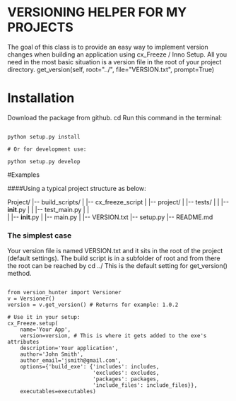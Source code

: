 # VERSIONING HELPER FOR MY PROJECTS

The goal of this class is to provide an easy way to implement version changes when building an application using cx_Freeze / Inno Setup.
All you need in the most basic situation is a version file in the root of your project directory.
get_version(self, root="../", file="VERSION.txt", prompt=True) 

# Installation

Download the package from github.
cd <where you put version_hunter package>
Run this command in the terminal:

<pre><code>
python setup.py install

# Or for development use:

python setup.py develop
</code></pre>

#Examples

####Using a typical project structure as below:

Project/
|-- build_scripts/
|   |-- cx_freeze_script
|
|-- project/
|   |-- tests/
|   |   |-- __init__.py
|   |   |-- test_main.py
|   |   
|   |-- __init__.py
|   |-- main.py
|
|-- VERSION.txt
|-- setup.py
|-- README.md

### The simplest case
Your version file is named VERSION.txt and it sits in the root of the project (default settings).
The build script is in a subfolder of root and from there the root can be reached by cd ../
This is the default setting for get_version() method.

<pre><code>
from version_hunter import Versioner
v = Versioner()
version = v.get_version() # Returns for example: 1.0.2

# Use it in your setup:
cx_Freeze.setup(
    name='Your App',
    version=version, # This is where it gets added to the exe's attributes
    description='Your application',
    author='John Smith',
    author_email='jsmith@gmail.com',
    options={'build_exe': {'includes': includes,
                           'excludes': excludes,
                           'packages': packages,
                           'include_files': include_files}},
    executables=executables)
</code></pre>


